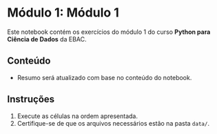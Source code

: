 # Módulo 1: Módulo 1
Este notebook contém os exercícios do módulo 1 do curso **Python para Ciência de Dados** da EBAC.

## Conteúdo
- Resumo será atualizado com base no conteúdo do notebook.

## Instruções
1. Execute as células na ordem apresentada.
2. Certifique-se de que os arquivos necessários estão na pasta `data/`.

